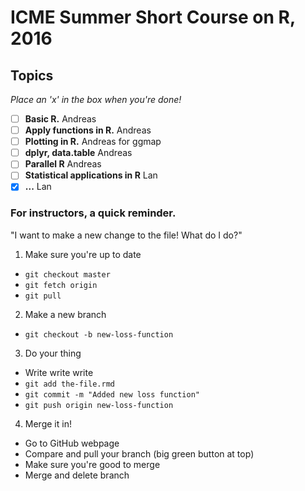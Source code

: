 # ICME Summer Short Course on R, 2016

## Topics
*Place an 'x' in the box when you're done!*
- [ ] **Basic R.** Andreas
- [ ] **Apply functions in R.** Andreas
- [ ] **Plotting in R.** Andreas for ggmap
- [ ] **dplyr, data.table** Andreas
- [ ] **Parallel R** Andreas
- [ ] **Statistical applications in R** Lan
- [x] **...** Lan

### For instructors, a quick reminder.
"I want to make a new change to the file! What do I do?"

1. Make sure you're up to date
  * `git checkout master`
  * `git fetch origin`
  * `git pull`
2. Make a new branch
  * `git checkout -b new-loss-function`
3. Do your thing
  * Write write write
  * `git add the-file.rmd`
  * `git commit -m "Added new loss function"`
  * `git push origin new-loss-function`
4. Merge it in!
  * Go to GitHub webpage
  * Compare and pull your branch (big green button at top)
  * Make sure you're good to merge
  * Merge and delete branch
